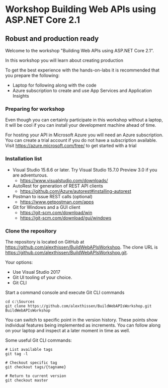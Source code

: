 # Workshop Building Web APIs using ASP.NET Core 2.1 
## Robust and production ready 

Welcome to the workshop "Building Web APIs using ASP.NET Core 2.1". 

In this workshop you will learn about creating production 

To get the best experience with the hands-on-labs it is recommended that you prepare the following:
- Laptop for following along with the code
- Azure subscription to create and use App Services and Application Insights

### Preparing for workshop

Even though you can certainly participate in this workshop without a laptop, 
it will be cool if you can install your development machine ahead of time.

For hosting your API in Microsoft Azure you will need an Azure subscription. 
You can create a trial account if you do not have a subscription available.
Visit https://azure.microsoft.com/free/ to get started with a trial

### Installation list
- Visual Studio 15.6.6 or later. Try Visual Studio 15.7.0 Preview 3.0 if you are adventurous.
  - https://www.visualstudio.com/downloads/
- AutoRest for generation of REST API clients
  - https://github.com/Azure/autorest#installing-autorest
- Postman to issue REST calls (optional)
  - https://www.getpostman.com/apps
- Git for Windows and a GUI client
  - https://git-scm.com/download/win
  - https://git-scm.com/download/gui/windows

### Clone the repository

The repository is located on GitHub at https://github.com/alexthissen/BuildWebAPIsWorkshop.
The clone URL is https://github.com/alexthissen/BuildWebAPIsWorkshop.git.

Your options:
- Use Visual Studio 2017
- Git UI tooling of your choice.
- Git CLI

Start a command console and execute Git CLI commands
```
cd c:\Sources
git clone https://github.com/alexthissen/BuildWebAPIsWorkshop.git BuildWebAPIsWorkshop
```

You can switch to specific point in the version history. 
These points show individual features being implemented as increments. 
You can follow along on your laptop and inspect at a later moment in time as well.

Some useful Git CLI commands:
```
# List available tags
git tag -l

# Checkout specific tag
git checkout tags/{tagname}

# Return to current version
git checkout master
```
